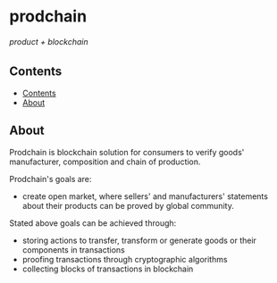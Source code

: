 # prodchain
###### product + blockchain
## Contents
- [Contents](#contents)
- [About](#about)
## About
Prodchain is blockchain solution for consumers to verify goods' manufacturer,
composition and chain of production.

Prodchain's goals are:
- create open market, where
sellers' and manufacturers' statements about their products can be proved by global community.  

Stated above goals can be achieved through:
- storing actions to transfer, transform or generate goods or their components in transactions
- proofing transactions through cryptographic algorithms
- collecting blocks of transactions in blockchain
